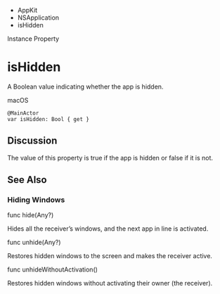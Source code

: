 

- AppKit
- NSApplication
-  isHidden 

Instance Property

# isHidden

A Boolean value indicating whether the app is hidden.

macOS

``` source
@MainActor
var isHidden: Bool { get }
```

## Discussion

The value of this property is true if the app is hidden or false if it is not.

## See Also

### Hiding Windows

func hide(Any?)

Hides all the receiver’s windows, and the next app in line is activated.

func unhide(Any?)

Restores hidden windows to the screen and makes the receiver active.

func unhideWithoutActivation()

Restores hidden windows without activating their owner (the receiver).

